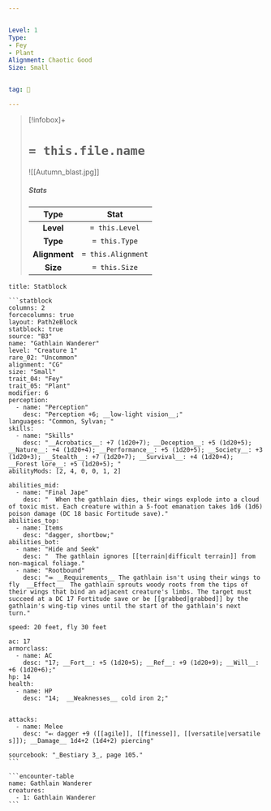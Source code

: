 ```yaml
---


Level: 1
Type:
- Fey
- Plant
Alignment: Chaotic Good
Size: Small


tag: 👹

---
```


> [!infobox]+
> #  `= this.file.name`
> ![[Autumn_blast.jpg]]
> ##### Stats
> Type | Stat |
> :---:|:---:|
> **Level** | `= this.Level` |
> **Type** | `= this.Type` |
> **Alignment** | `= this.Alignment` |
> **Size** | `= this.Size` |



````ad-info
title: Statblock

```statblock
columns: 2
forcecolumns: true
layout: Path2eBlock
statblock: true
source: "B3"
name: "Gathlain Wanderer"
level: "Creature 1"
rare_02: "Uncommon"
alignment: "CG"
size: "Small"
trait_04: "Fey"
trait_05: "Plant"
modifier: 6
perception:
  - name: "Perception"
    desc: "Perception +6; __low-light vision__;"
languages: "Common, Sylvan; "
skills:
  - name: "Skills"
    desc: "__Acrobatics__: +7 (1d20+7); __Deception__: +5 (1d20+5); __Nature__: +4 (1d20+4); __Performance__: +5 (1d20+5); __Society__: +3 (1d20+3); __Stealth__: +7 (1d20+7); __Survival__: +4 (1d20+4); __Forest lore__: +5 (1d20+5); "
abilityMods: [2, 4, 0, 0, 1, 2]

abilities_mid:
  - name: "Final Jape"
    desc: "  When the gathlain dies, their wings explode into a cloud of toxic mist. Each creature within a 5-foot emanation takes 1d6 (1d6) poison damage (DC 18 basic Fortitude save)."
abilities_top:
  - name: Items
    desc: "dagger, shortbow;"
abilities_bot:
  - name: "Hide and Seek"
    desc: "  The gathlain ignores [[terrain|difficult terrain]] from non-magical foliage."
  - name: "Rootbound"
    desc: "⬺ __Requirements__ The gathlain isn't using their wings to fly  __Effect__  The gathlain sprouts woody roots from the tips of their wings that bind an adjacent creature's limbs. The target must succeed at a DC 17 Fortitude save or be [[grabbed|grabbed]] by the gathlain's wing-tip vines until the start of the gathlain's next turn."

speed: 20 feet, fly 30 feet

ac: 17
armorclass:
  - name: AC
    desc: "17; __Fort__: +5 (1d20+5); __Ref__: +9 (1d20+9); __Will__: +6 (1d20+6);"
hp: 14
health:
  - name: HP
    desc: "14;  __Weaknesses__ cold iron 2;"


attacks:
  - name: Melee
    desc: "⬻ dagger +9 ([[agile]], [[finesse]], [[versatile|versatile s]]); __Damage__ 1d4+2 (1d4+2) piercing"

sourcebook: "_Bestiary 3_, page 105."
```

```encounter-table
name: Gathlain Wanderer
creatures:
  - 1: Gathlain Wanderer
```

````


